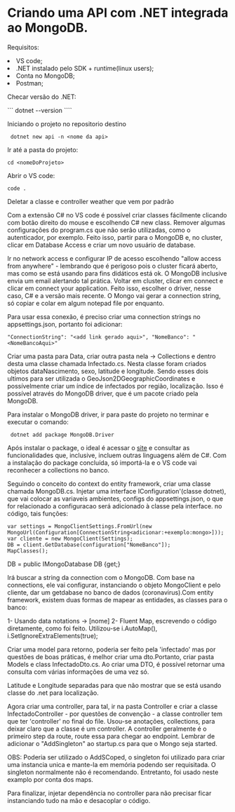 # Criando uma API com .NET integrada ao MongoDB.

Requisitos:
<li>VS code;
<li>.NET instalado pelo SDK + runtime(linux users);
<li>Conta no MongoDB;
<li>Postman;


Checar versão do .NET:

``` dotnet --version ````


Iniciando o projeto no repositorio destino

``` dotnet new api -n <nome da api>```

Ir até a pasta do projeto:

```cd <nomeDoProjeto>``` 

Abrir o VS code:

```code .```

Deletar a classe e controller weather que vem por padrão

Com a extensão C# no VS code é possível criar classes fácilmente clicando com botão direito do mouse e escolhendo C# new class. Remover algumas configurações do program.cs que não serão utilizadas, como  o autenticador, por exemplo. Feito isso, partir para o MongoDB e, no cluster, clicar em Database Access e criar um novo usuário de database.

Ir no network access e configurar IP de acesso escolhendo "allow access from anywhere" - lembrando que é perigoso pois o cluster ficará aberto, mas como se está usando para fins didáticos está ok. O MongoDB inclusive envia um email alertando tal prática. Voltar em cluster, clicar em connect e clicar em connect your application. Feito isso, escolher o driver, nesse caso, C# e a versão mais recente. O Mongo vai gerar a connection string, só copiar e colar em algum notepad file por enquanto.


Para usar essa conexão, é preciso criar uma connection strings no appsettings.json, portanto foi adicionar:

``` "ConnectionString": "<add link gerado aqui>", "NomeBanco": "<NomeBancoAqui>" ``` 


Criar uma pasta para Data, criar outra pasta nela -> Collections e dentro desta uma classe chamada Infectado.cs. Nesta classe foram criados objetos dataNascimento, sexo, latitude e longitude. Sendo esses dois ultimos para ser utilizada o GeoJson2DGeographicCoordinates e possívelmente criar um índice de infectados por região, localização. Isso é possível através do MongoDB driver, que é um pacote criado pela MongoDB.

Para instalar o MongoDB driver, ir para paste do projeto no terminar e executar o comando:

``` dotnet add package MongoDB.Driver```


Após instalar o package, o ideal é acessar o <a href="https://www.docs.mongodb.com/drivers">site</a> e consultar as funcionalidades que, inclusive, incluem outras linguagens além de C#. Com a instalação do package concluída, só importá-la e o VS code vai reconhecer a collections no banco.


Seguindo o conceito do context do entity framework, criar uma classe chamada MongoDB.cs. Injetar uma interface IConfiguration'(classe dotnet), que vai colocar as variaveis ambientes, configs do appsettings.json, o que for relacionado a configuracao será adicionado à classe pela interface. no código, tais funções:


```
var settings = MongoClientSettings.FromUrl(new MongoUrl(Configuration[ConnectionString<adicionar:+exemplo:mongo>]));
var cliente = new MongoClient(Settings);
DB = client.GetDatabase(configuration["NomeBanco"]);
MapClasses();

```
 

DB = public IMongoDatabase DB {get;}

Irá buscar a string da connection com o MongoDB. Com base na connections, ele vai configurar, instanciando o objeto MongoClient e pelo cliente, dar um getdabase no banco de dados (coronavirus).Com entity framework, existem duas formas de mapear as entidades, as classes para o banco:

1- Usando data notations -> [nome]
2- Fluent Map, escrevendo o código diretamente, como foi feito. Utilizou-se i.AutoMap(), i.SetIgnoreExtraElements(true);

Criar uma model para retorno, poderia ser feito pela 'infectado' mas por questões de boas práticas, é melhor criar uma dto.Portanto, criar pasta Models e class InfectadoDto.cs. Ao criar uma DTO, é possível retornar uma consulta com várias informações de uma vez só.

Latitude e Longitude separadas para que não mostrar que se está usando classe do .net para localização.

Agora criar uma controller, para tal, ir na pasta Controller e criar a classe InfectadoController - por questões de convenção - a classe controller tem que ter 'controller' no final do file. Usou-se anotações, collections, para deixar claro que a classe é um controller. A controller geralmente é o primeiro step da route, route essa para chegar ao endpoint. Lembrar de adicionar o "AddSingleton" ao startup.cs para que o Mongo seja started. 

OBS: Poderia ser utilizado o AddSCoped, o singleton foi utilizado para criar uma instancia unica e mante-la em memória podendo ser requisitada. O singleton normalmente não é recomendando. Entretanto, foi usado neste examplo por conta dos maps.

Para finalizar, injetar dependência no controller para não precisar ficar instanciando tudo na mão e desacoplar o código.